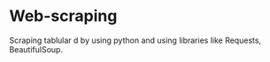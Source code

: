 # Web-scraping 
Scraping tablular d by using python and using libraries like Requests, BeautifulSoup. 
